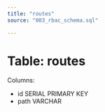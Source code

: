 ```yaml
---
title: "routes"
source: "003_rbac_schema.sql"

---
```


# Table: routes

Columns:

- id SERIAL PRIMARY KEY
- path VARCHAR
